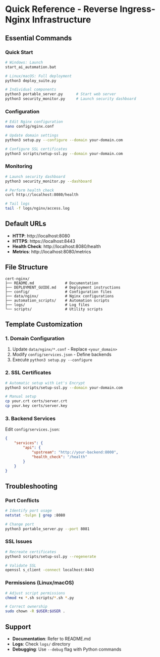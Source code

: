 # Quick Reference - Reverse Ingress-Nginx Infrastructure

## Essential Commands

### Quick Start
```bash
# Windows: Launch
start_ai_automation.bat

# Linux/macOS: Full deployment  
python3 deploy_suite.py

# Individual components
python3 portable_server.py      # Start web server
python3 security_monitor.py     # Launch security dashboard
```

### Configuration
```bash
# Edit Nginx configuration
nano config/nginx.conf

# Update domain settings
python3 setup.py --configure --domain your-domain.com

# Configure SSL certificates
python3 scripts/setup-ssl.py --domain your-domain.com
```

### Monitoring
```bash
# Launch security dashboard
python3 security_monitor.py --dashboard

# Perform health check
curl http://localhost:8080/health

# Tail logs
tail -f logs/nginx/access.log
```

## Default URLs
- **HTTP**: http://localhost:8080
- **HTTPS**: https://localhost:8443  
- **Health Check**: http://localhost:8080/health
- **Metrics**: http://localhost:8080/metrics

## File Structure
```
cert-nginx/
├── README.md              # Documentation
├── DEPLOYMENT_GUIDE.md    # Deployment instructions
├── config/                # Configuration files
├── data/nginx/            # Nginx configurations
├── automation_scripts/    # Automation scripts
├── logs/                  # Log files
└── scripts/               # Utility scripts
```

## Template Customization

### 1. Domain Configuration
1. Update `data/nginx/*.conf` - Replace `<your_domain>` 
2. Modify `config/services.json` - Define backends
3. Execute `python3 setup.py --configure`

### 2. SSL Certificates
```bash
# Automatic setup with Let's Encrypt
python3 scripts/setup-ssl.py --domain your-domain.com

# Manual setup
cp your.crt certs/server.crt
cp your.key certs/server.key
```

### 3. Backend Services
Edit `config/services.json`:
```json
{
    "services": {
        "api": {
            "upstream": "http://your-backend:8000",
            "health_check": "/health"
        }
    }
}
```

## Troubleshooting

### Port Conflicts
```bash
# Identify port usage
netstat -tulpn | grep :8080

# Change port
python3 portable_server.py --port 8081
```

### SSL Issues
```bash
# Recreate certificates
python3 scripts/setup-ssl.py --regenerate

# Validate SSL
openssl s_client -connect localhost:8443
```

### Permissions (Linux/macOS)
```bash
# Adjust script permissions
chmod +x *.sh scripts/*.sh *.py

# Correct ownership
sudo chown -R $USER:$USER .
```

## Support
- **Documentation**: Refer to README.md
- **Logs**: Check `logs/` directory
- **Debugging**: Use `--debug` flag with Python commands
